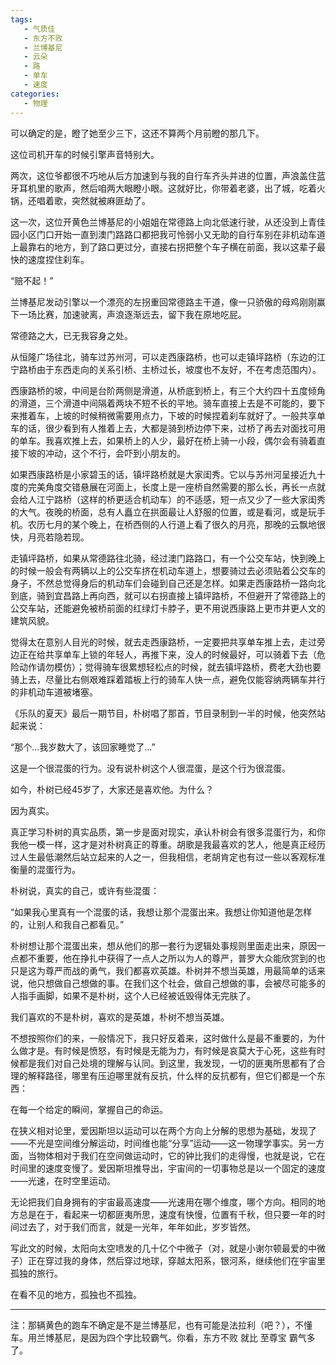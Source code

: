 ```yaml
---
tags:
   - 气质佳
   - 东方不败
   - 兰博基尼
   - 云朵
   - 路
   - 单车
   - 速度
categories:
   - 物理
---
```



可以确定的是，瞪了她至少三下，这还不算两个月前瞪的那几下。

这位司机开车的时候引擎声音特别大。

两次，这位爷都很不巧地从后方加速到与我的自行车齐头并进的位置，声浪盖住蓝牙耳机里的歌声，然后咱两大眼瞪小眼。这就好比，你带着老婆，出了城，吃着火锅，还唱着歌，突然就被麻匪劫了。

这一次，这位开黄色兰博基尼的小姐姐在常德路上向北低速行驶，从还没到上青佳园小区门口开始一直到澳门路路口都把我可怜弱小又无助的自行车别在非机动车道上最靠右的地方，到了路口更过分，直接右拐把整个车子横在前面，我以这辈子最快的速度捏住刹车。

“赔不起！”

兰博基尼发动引擎以一个漂亮的左拐重回常德路主干道，像一只骄傲的母鸡刚刚赢下一场比赛，加速驶离，声浪逐渐远去，留下我在原地吃屁。

常德路之大，已无我容身之处。

从恒隆广场往北，骑车过苏州河，可以走西康路桥，也可以走镇坪路桥（东边的江宁路桥由于东西走向的关系引桥、主桥过长，坡度也不友好，不在考虑范围内）。

西康路桥的坡，中间是台阶两侧是滑道，从桥底到桥上，有三个大约四十五度倾角的滑道，三个滑道中间隔着两块不短不长的平地。骑车直接上去是不可能的，要下来推着车，上坡的时候稍微需要用点力，下坡的时候捏着刹车就好了。一般共享单车的话，很少看到有人推着上去，大都是骑到桥边停下来，过桥了再去对面找可用的单车。我喜欢推上去，如果桥上的人少，最好在桥上骑一小段，偶尔会有骑着直接下坡的冲动，这个不行，会吓到小朋友的。

如果西康路桥是小家碧玉的话，镇坪路桥就是大家闺秀。它以与苏州河呈接近九十度的完美角度交错悬展在河面上，长度上是一座桥自然需要的那么长，再长一点就会给人江宁路桥（这样的桥更适合机动车）的不适感，短一点又少了一些大家闺秀的大气。夜晚的桥面，总有人矗立在拱面最让人舒服的位置，或是看河，或是玩手机。农历七月的某个晚上，在桥西侧的人行道上看了很久的月亮，那晚的云飘地很快，月亮若隐若现。

走镇坪路桥，如果从常德路往北骑，经过澳门路路口，有一个公交车站，快到晚上的时候一般会有两辆以上的公交车挤在机动车道上，想要骑过去必须贴着公交车的身子，不然总觉得身后的机动车们会碰到自己还是怎样。如果走西康路桥一路向北到底，骑到宜昌路上再向西，就可以右拐直接上镇坪路桥，不但避开了常德路上的公交车站，还能避免被桥前面的红绿灯卡脖子，更不用说西康路上更市井更人文的建筑风貌。

觉得太在意别人目光的时候，就去走西康路桥，一定要把共享单车推上去，走过旁边正在给共享单车上锁的年轻人，再推下来，没人的时候最好，可以骑着下去（危险动作请勿模仿）；觉得骑车很累想轻松点的时候，就去镇坪路桥，费老大劲也要骑上去，尽量比右侧艰难踩着踏板上行的骑车人快一点，避免仅能容纳两辆车并行的非机动车道被堵塞。

《乐队的夏天》最后一期节目，朴树唱了那首<No Fear In My Heart>，节目录制到一半的时候，他突然站起来说：

“那个...我岁数大了，该回家睡觉了...”

这是一个很混蛋的行为。没有说朴树这个人很混蛋，是这个行为很混蛋。

如今，朴树已经45岁了，大家还是喜欢他。为什么？

因为真实。

真正学习朴树的真实品质，第一步是面对现实，承认朴树会有很多混蛋行为，和你我他一模一样，这才是对朴树真正的尊重。胡歌是我最喜欢的艺人，他是真正经历过人生最低潮然后站立起来的人之一，但我相信，老胡肯定也有过一些以客观标准衡量的混蛋行为。

朴树说，真实的自己，或许有些混蛋：

“如果我心里真有一个混蛋的话，我想让那个混蛋出来。我想让你知道他是怎样的，让别人和我自己都看见。”

朴树想让那个混蛋出来，想从他们的那一套行为逻辑处事规则里面走出来，原因一点都不重要，他在挣扎中获得了一点人之所以为人的尊严，普罗大众能欣赏到的也只是这为尊严而战的勇气，我们都喜欢英雄。朴树并不想当英雄，用最简单的话来说，他只想做自己想做的事。在我们这个社会，做自己想做的事，会被尽可能多的人指手画脚，如果不是朴树，这个人已经被诋毁得体无完肤了。

我们喜欢的不是朴树，喜欢的是英雄，朴树不想当英雄。

不想按照你们的来，一般情况下，我只好反着来，这时做什么是最不重要的，为什么做才是。有时候是愤怒，有时候是无能为力，有时候是哀莫大于心死，这些有时候都是我们对自己处境的理解与认同。到这里，我发现，一切的匪夷所思都有了合理的解释路径，哪里有压迫哪里就有反抗，什么样的反抗都有，但它们都是一个东西：

在每一个给定的瞬间，掌握自己的命运。

在狭义相对论里，爱因斯坦以运动可以在两个方向上分解的思想为基础，发现了——不光是空间维分解运动，时间维也能“分享”运动——这一物理学事实。另一方面，当物体相对于我们在空间做运动时，它的钟比我们的走得慢，也就是说，它在时间里的速度变慢了。爱因斯坦推导出，宇宙间的一切事物总是以一个固定的速度——光速，在时空里运动。

无论把我们自身拥有的宇宙最高速度——光速用在哪个维度，哪个方向。相同的地方总是在于，看起来一切都匪夷所思，速度有快慢，位置有千秋，但只要一年的时间过去了，对于我们而言，就是一光年，年年如此，岁岁皆然。

写此文的时候，太阳向太空喷发的几十亿个中微子（对，就是小谢尔顿最爱的中微子）正在穿过我的身体，然后穿过地球，穿越太阳系，银河系，继续他们在宇宙里孤独的旅行。

在看不见的地方，孤独也不孤独。





---

注：那辆黄色的跑车不确定是不是兰博基尼，也有可能是法拉利（吧？），不懂车。用兰博基尼，是因为四个字比较霸气。你看，东方不败 就比 至尊宝 霸气多了。
